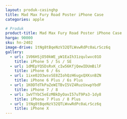 ```yaml
---
layout: produk-casinghp
title: Mad Max Fury Road Poster iPhone Case
categories: apple

# Produk
product-title: Mad Max Fury Road Poster iPhone Case
harga: 90000
sku: hn-2402
image-drive: 1tNg8tBqeNzV32QTLWvwRdPc0aLrScz6q
gallery:
  - url: 1V06HSjO50kWE_yW1EaIh31zqulwvc01O
    title: iPhone 5 / 5s / SE
  - url: 1dMEpYQSDsRxK_cIw56KfjQewIDUmBilF
    title: iPhone 6 / 6s
  - url: 1ixe02O3wsvSE8ZIohQzH6ugxQXKsnBZN
    title: iPhone 6 Plus / 6s Plus
  - url: 1K0DTdTkPaZeWITBvI5VZ4RuzUxwpYbdF
    title: iPhone 7 / 8
  - url: 1wVTYbC5eEzMBkDyOavI57uT9Pa3-1dy8
    title: iPhone 7 Plus / 8 Plus
  - url: 1tNg8tBqeNzV32QTLWvwRdPc0aLrScz6q
    title: iPhone X
---
```

